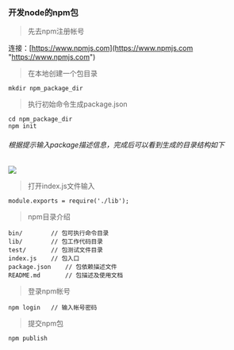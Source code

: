 ### 开发node的npm包

> 先去npm注册帐号

连接：[https://www.npmjs.com](https://www.npmjs.com "https://www.npmjs.com")

> 在本地创建一个包目录

	mkdir npm_package_dir

> 执行初始命令生成package.json

	cd npm_package_dir
	npm init
###### 根据提示输入package描述信息，完成后可以看到生成的目录结构如下
[![](https://blog.mcloudhub.com/public/images/uploads/20180315/20180315001942_cfa84fcb90e899fb3337f065ee8f1f36.png)](https://blog.mcloudhub.com/public/images/uploads/20180315/20180315001942_cfa84fcb90e899fb3337f065ee8f1f36.png)

> 打开index.js文件输入

	module.exports = require('./lib');

> npm目录介绍

	bin/		// 包可执行命令目录
	lib/		// 包工作代码目录
	test/		// 包测试文件目录
	index.js	// 包入口
	package.json	// 包依赖描述文件
	README.md		// 包描述及使用文档

>登录npm帐号

	npm login	// 输入帐号密码

> 提交npm包

	npm publish
	
	
	
	
	
	
	
	